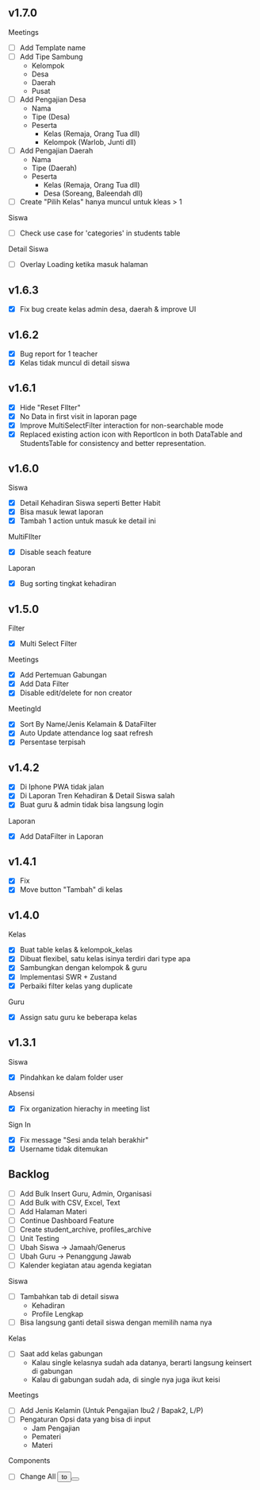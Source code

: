 ## v1.7.0
Meetings
- [ ] Add Template name
- [ ] Add Tipe Sambung
    - Kelompok
    - Desa
    - Daerah
    - Pusat
- [ ] Add Pengajian Desa
    - Nama
    - Tipe (Desa)
    - Peserta
        - Kelas (Remaja, Orang Tua dll)
        - Kelompok (Warlob, Junti dll)
- [ ] Add Pengajian Daerah
    - Nama
    - Tipe (Daerah)
    - Peserta
        - Kelas (Remaja, Orang Tua dll)
        - Desa (Soreang, Baleendah dll)
- [ ] Create "Pilih Kelas" hanya muncul untuk kleas > 1

Siswa
- [ ] Check use case for 'categories' in students table

Detail Siswa
- [ ] Overlay Loading ketika masuk halaman

## v1.6.3
- [x] Fix bug create kelas admin desa, daerah & improve UI

## v1.6.2
- [x] Bug report for 1 teacher
- [x] Kelas tidak muncul di detail siswa

## v1.6.1

- [x] Hide "Reset FIlter"
- [x] No Data in first visit in laporan page
- [x] Improve MultiSelectFilter interaction for non-searchable mode
- [x] Replaced existing action icon with ReportIcon in both DataTable and StudentsTable for consistency and better representation.

## v1.6.0
Siswa
- [x] Detail Kehadiran Siswa seperti Better Habit
- [x] Bisa masuk lewat laporan
- [x] Tambah 1 action untuk masuk ke detail ini

MultiFIlter
- [x] Disable seach feature

Laporan
- [x] Bug sorting tingkat kehadiran

## v1.5.0

Filter
- [x] Multi Select Filter

Meetings
- [x] Add Pertemuan Gabungan
- [x] Add Data Filter
- [x] Disable edit/delete for non creator

MeetingId
- [x] Sort By Name/Jenis Kelamain & DataFilter
- [x] Auto Update attendance log saat refresh
- [x] Persentase terpisah

## v1.4.2
- [x] Di Iphone PWA tidak jalan
- [x] Di Laporan Tren Kehadiran & Detail Siswa salah
- [x] Buat guru & admin tidak bisa langsung login

Laporan
- [x] Add DataFilter in Laporan

## v1.4.1
- [x] Fix
- [x] Move button "Tambah" di kelas

## v1.4.0
Kelas
- [x] Buat table kelas & kelompok_kelas
- [x] Dibuat flexibel, satu kelas isinya terdiri dari type apa
- [x] Sambungkan dengan kelompok & guru
- [x] Implementasi SWR + Zustand
- [x] Perbaiki filter kelas yang duplicate

Guru
- [x] Assign satu guru ke beberapa kelas

## v1.3.1
Siswa
- [x] Pindahkan ke dalam folder user

Absensi
- [x] Fix organization hierachy in meeting list

Sign In
- [x] Fix message "Sesi anda telah berakhir"
- [x] Username tidak ditemukan

## Backlog
- [ ] Add Bulk Insert Guru, Admin, Organisasi
- [ ] Add Bulk with CSV, Excel, Text
- [ ] Add Halaman Materi
- [ ] Continue Dashboard Feature
- [ ] Create student_archive, profiles_archive
- [ ] Unit Testing
- [ ] Ubah Siswa -> Jamaah/Generus
- [ ] Ubah Guru -> Penanggung Jawab
- [ ] Kalender kegiatan atau agenda kegiatan

Siswa
- [ ] Tambahkan tab di detail siswa
    - Kehadiran
    - Profile Lengkap
- [ ] Bisa langsung ganti detail siswa dengan memilih nama nya

Kelas
- [ ] Saat add kelas gabungan
    - Kalau single kelasnya sudah ada datanya, berarti langsung keinsert di gabungan
    - Kalau di gabungan sudah ada, di single nya juga ikut keisi

Meetings
- [ ] Add Jenis Kelamin (Untuk Pengajian Ibu2 / Bapak2, L/P)
- [ ] Pengaturan Opsi data yang bisa di input
    - Jam Pengajian
    - Pemateri
    - Materi

Components
- [ ] Change All <button> to <Button>